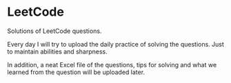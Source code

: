 # LeetCode
Solutions of LeetCode questions.

Every day I will try to upload the daily practice of solving the questions. Just to maintain abilities and sharpness.

In addition, a neat Excel file of the questions, tips for solving and what we learned from the question will be uploaded later.
